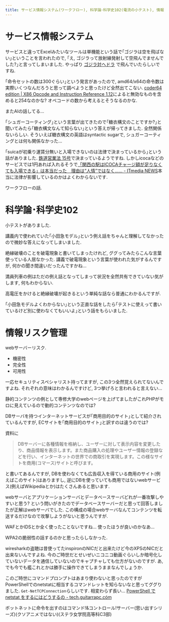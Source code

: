 ```yaml
---
title: サービス情報システム(ワークフロー), 科学論･科学史102(電流の小テスト), 情報リスク管理(webサーバーリスク)
---
```


# サービス情報システム

サービスと違ってExcelみたいなツールは単機能という話で｢ゴジラは空を飛ばない｣ということを言われたので,
｢え, ゴジラって放射線発射して空飛んでませんでした?｣と言ってしまいました.
やっぱり
[ゴジラ対ヘドラ](https://ja.wikipedia.org/wiki/%E3%82%B4%E3%82%B8%E3%83%A9%E5%AF%BE%E3%83%98%E3%83%89%E3%83%A9)
で飛んでいたらしいですね.

｢命令セットの数は300ぐらい｣という発言があったので,
amd64/x64の命令数は実際いくつなんだろうと思って調べようと思ったけど全然出てこない.
[coder64 edition | X86 Opcode and Instruction Reference 1.12](http://ref.x86asm.net/coder64.html)によると無効なものを含めると254なのかな?
オペコードの数から考えるとそうなるのかな.

またAIの話してる…

｢シュガーコーティング｣という言葉が出てきたので｢糖衣構文のことですか?｣と聞いてみたら｢糖衣構文なんて知らない｣という答えが帰ってきました.
全然関係ないらしい.
そういえば糖衣構文の英語はsyntactic sugarで,
シュガーコーティングとは何も関係なかった…

｢suicaが初乗り運賃分無いと入場できないのは法律で決まっているから｣という話がありました.
[鉄道営業法 15号](http://elaws.e-gov.go.jp/search/elawsSearch/elaws_search/lsg0500/detail?lawId=133AC0000000065)で決まっているようですね.
しかしicocaなどのサービスでは1円あれば入れるそうで[「関西の駅はICOCAチャージ額が足りなくても入場できる」は本当だった　理由は“人情”ではなく…… - ITmedia NEWS](http://www.itmedia.co.jp/news/articles/1701/30/news139.html)本当に法律が影響しているのかはよくわからないです.

ワークフローの話.

# 科学論･科学史102

小テストがありました.

講義内で使われていた｢小田急モデル｣という例え話をちゃんと理解してなかったので微妙な答えになってしまいました.

絶縁破壊のことを破電現象と書いてしまったけれど,
ググってみたらこんな言葉使っている人居なかった.
講義で破電現象という言葉が使われた気がするんですが,
何かの聞き間違いだったんですかね…

満員列車の例はただの例え話となってしまって状況を全然共有できていない気がします,
何もわからない.

高電圧をかけると絶縁破壊が起きるという単純な話なら普通にわかるんですが.

｢小田急モデルよくわからない｣という正直な話をしたら｢テストに使えって書いているけど別に使わなくてもいいよ｣という話をもらいました.

# 情報リスク管理

webサーバーリスク.

* 機密性
* 完全性
* 可用性

一応セキュリティスペシャリスト持ってますが,
この3つ全然覚えられてないんですよね.
それぞれの意味はわかるんですけど,
3つ挙げろと言われると言えない…

静的コンテンツの例として専修大学のwebページを上げてましたがこれPHPがモロに見えているので動的コンテンツなのでは?

DBサーバを持つインターネットサービスが｢商用目的のサイト｣として紹介されているんですが,
ECサイトを｢商用目的のサイト｣と訳すのは違うのでは?

資料に

> DBサーバーに各種情報を格納し、ユーザーに対して表示内容を変更したり、商品情報を表示します。また商品購入の処理やユーザー情報の登録などを行い、インターネットの世界での商取引を実現します。この様なサイトを商用(コマース)サイトと呼びます。

と書いてあるんですが,
DBを使わなくても広告収入を得ている商用のサイト(例えばこのサイト)はありますし,
逆にDBを使っていても商用ではないwebサービス(例えばWikipediaとか)はたくさんあると思います.

webサーバとアプリケーションサーバとデータベースサーバどれが一番攻撃しやすいと思う?
という問いがきたのでデータベースサーバーだと思って回答しましたが正解はwebサーバでした.
この構成の場合webサーバなんてコンテンツを転送するだけなので攻撃しようがないと思うんですが.

WAFとかIDSとか全く使ったことないですね…
使ったほうが良いのかなあ…

WPA2の脆弱性の話するのかと思ったらしなかった.

wiresharkの盗聴は昔使ってたinspironのNICだと出来たけど今のXPSのNICだと出来ないんですよね.
今のご時世だとせいぜいニコニコ動画ぐらいしか暗号化していないデータを通信していないのでキャプチャしても仕方がないのですが.
あ,
でも今でも艦これとかは勝手に操作できてしまうままなんでしょうか.

このご時世にコマンドプロンプトはあまり使わないと思ったのですがPowerShellでのnetstatに相当するコマンドレットを知らないなと思ってググりました.
`Get-NetTCPConnection`らしいです.
相変わらず長い…
[PowerShell で netstat をするにはどうするの - tech.guitarrapc.cóm](http://tech.guitarrapc.com/entry/2013/08/10/220848)

ボットネットに命令を出すのはコマンド!&コントロール!サーバー(思い出すシリーズ)(クソアニメではない)(ステラ女学院高等科C3部)

